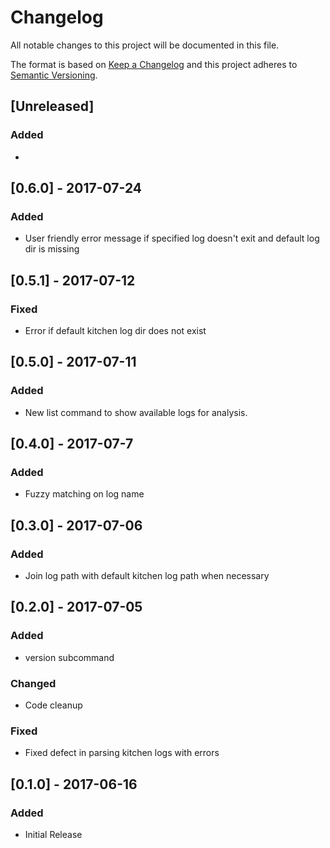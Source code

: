 # Changelog
All notable changes to this project will be documented in this file.

The format is based on [Keep a Changelog](http://keepachangelog.com/en/1.0.0/)
and this project adheres to [Semantic Versioning](http://semver.org/spec/v2.0.0.html).


## [Unreleased]
### Added
-

## [0.6.0] - 2017-07-24
### Added
- User friendly error message if specified log doesn't exit and default log dir is missing

## [0.5.1] - 2017-07-12
### Fixed
- Error if default kitchen log dir does not exist

## [0.5.0] - 2017-07-11
### Added
- New list command to show available logs for analysis.

## [0.4.0] - 2017-07-7
### Added
- Fuzzy matching on log name

## [0.3.0] - 2017-07-06
### Added
- Join log path with default kitchen log path when necessary

## [0.2.0] - 2017-07-05
### Added
- version subcommand
### Changed
- Code cleanup
### Fixed
- Fixed defect in parsing kitchen logs with errors

## [0.1.0] - 2017-06-16
### Added
- Initial Release
